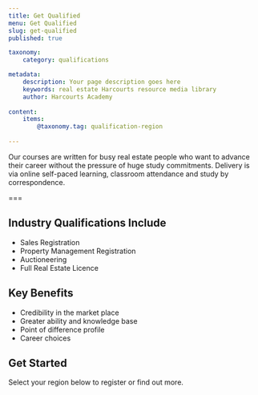 ```yaml
---
title: Get Qualified
menu: Get Qualified
slug: get-qualified
published: true

taxonomy:
	category: qualifications

metadata:
    description: Your page description goes here
    keywords: real estate Harcourts resource media library
    author: Harcourts Academy
    
content:
    items:
        @taxonomy.tag: qualification-region
    
---
```


Our courses are written for busy real estate people who want to advance their career without the pressure of huge study commitments. Delivery is via online self-paced learning, classroom attendance and study by correspondence.

===

## Industry Qualifications Include
* Sales Registration
* Property Management Registration
* Auctioneering
* Full Real Estate Licence

## Key Benefits

* Credibility in the market place
* Greater ability and knowledge base
* Point of difference profile
* Career choices

## Get Started

Select your region below to register or find out more.
